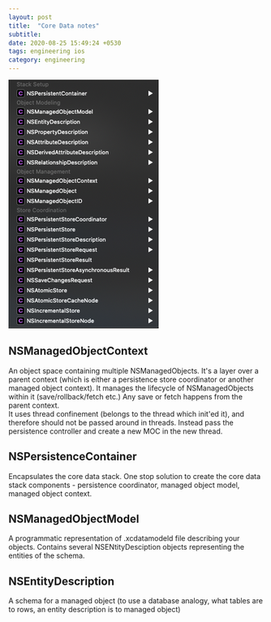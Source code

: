 ```yaml
---
layout: post
title:  "Core Data notes"
subtitle: 
date: 2020-08-25 15:49:24 +0530
tags: engineering ios
category: engineering
---
```


![Core data conceptual layout](/assets/images/core-data-stack.png)

## NSManagedObjectContext
An object space containing multiple NSManagedObjects. It's a layer over a parent context (which is either a persistence store coordinator or another managed object context). It manages the lifecycle of NSManagedObjects within it (save/rollback/fetch etc.) Any save or fetch happens from the parent context.  
It uses thread confinement (belongs to the thread which init'ed it), and therefore should not be passed around in threads. Instead pass the persistence controller and create a new MOC in the new thread.

## NSPersistenceContainer
Encapsulates the core data stack. One stop solution to create the core data stack components - persistence coordinator, managed object model, managed object context.

## NSManagedObjectModel
A programmatic representation of .xcdatamodeld file describing your objects. Contains several NSENtityDesciption objects representing the entities of the schema.

## NSEntityDescription
A schema for a managed object (to use a database analogy, what tables are to rows, an entity description is to managed object)

